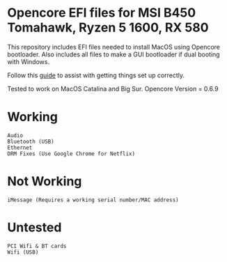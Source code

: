 # Opencore EFI files for MSI B450 Tomahawk, Ryzen 5 1600, RX 580

This repository includes EFI files needed to install MacOS using Opencore bootloader.
Also includes all files to make a GUI bootloader if dual booting with Windows.

Follow this [guide](https://dortania.github.io/OpenCore-Install-Guide/prerequisites.html) to assist with getting things set up correctly.

Tested to work on MacOS Catalina and Big Sur.
Opencore Version = 0.6.9


# Working
	Audio
	Bluetooth (USB)
	Ethernet
	DRM Fixes (Use Google Chrome for Netflix)
	
# Not Working
	iMessage (Requires a working serial number/MAC address)
	
# Untested
	PCI Wifi & BT cards
	Wifi (USB)
